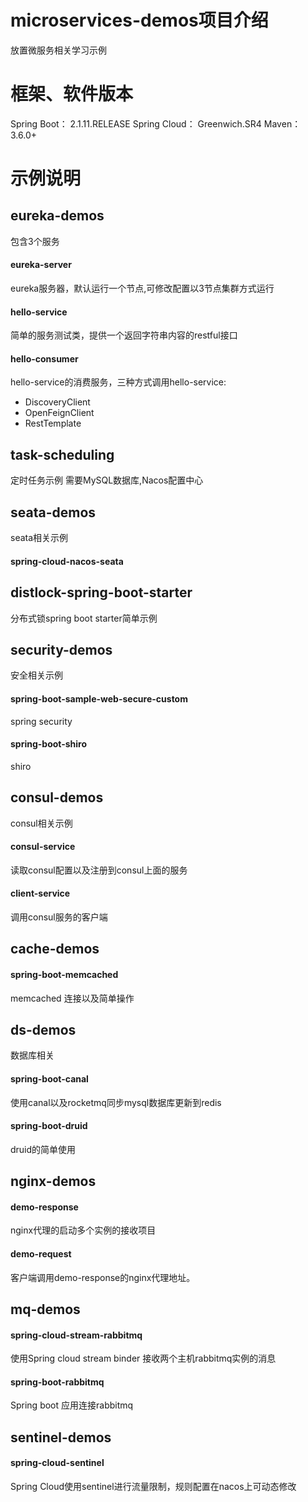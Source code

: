 # microservices-demos项目介绍

放置微服务相关学习示例

# 框架、软件版本
 Spring Boot：  2.1.11.RELEASE
 Spring Cloud： Greenwich.SR4
 Maven： 3.6.0+
 

# 示例说明

## eureka-demos

包含3个服务

#### eureka-server

eureka服务器，默认运行一个节点,可修改配置以3节点集群方式运行

#### hello-service

简单的服务测试类，提供一个返回字符串内容的restful接口


#### hello-consumer

hello-service的消费服务，三种方式调用hello-service:
* DiscoveryClient
* OpenFeignClient
* RestTemplate


## task-scheduling

定时任务示例
需要MySQL数据库,Nacos配置中心


## seata-demos
seata相关示例

#### spring-cloud-nacos-seata



## distlock-spring-boot-starter 

分布式锁spring boot starter简单示例


## security-demos
安全相关示例

#### spring-boot-sample-web-secure-custom
spring security

#### spring-boot-shiro

shiro


## consul-demos
consul相关示例

#### consul-service

读取consul配置以及注册到consul上面的服务


#### client-service
调用consul服务的客户端

## cache-demos

#### spring-boot-memcached
memcached 连接以及简单操作

 
## ds-demos
数据库相关

#### spring-boot-canal
使用canal以及rocketmq同步mysql数据库更新到redis

#### spring-boot-druid
druid的简单使用


## nginx-demos

#### demo-response
nginx代理的启动多个实例的接收项目

#### demo-request
客户端调用demo-response的nginx代理地址。


## mq-demos

#### spring-cloud-stream-rabbitmq
使用Spring cloud stream binder 
接收两个主机rabbitmq实例的消息


#### spring-boot-rabbitmq

Spring boot 应用连接rabbitmq


## sentinel-demos

#### spring-cloud-sentinel

Spring Cloud使用sentinel进行流量限制，规则配置在nacos上可动态修改









